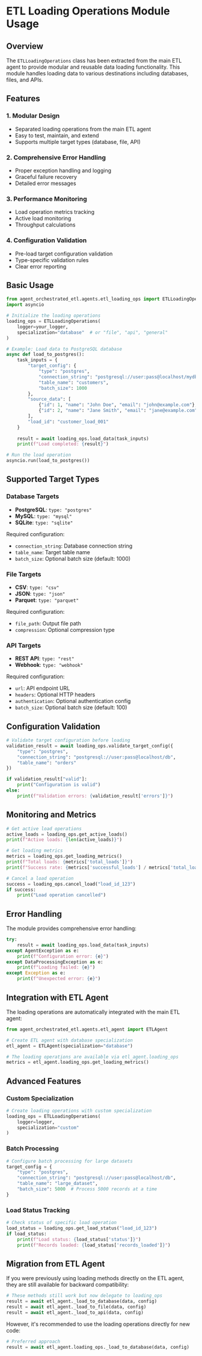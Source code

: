 # ETL Loading Operations Module Usage

## Overview

The `ETLLoadingOperations` class has been extracted from the main ETL agent to provide modular and reusable data loading functionality. This module handles loading data to various destinations including databases, files, and APIs.

## Features

### 1. **Modular Design**
- Separated loading operations from the main ETL agent
- Easy to test, maintain, and extend
- Supports multiple target types (database, file, API)

### 2. **Comprehensive Error Handling**
- Proper exception handling and logging
- Graceful failure recovery
- Detailed error messages

### 3. **Performance Monitoring**
- Load operation metrics tracking
- Active load monitoring
- Throughput calculations

### 4. **Configuration Validation**
- Pre-load target configuration validation
- Type-specific validation rules
- Clear error reporting

## Basic Usage

```python
from agent_orchestrated_etl.agents.etl_loading_ops import ETLLoadingOperations
import asyncio

# Initialize the loading operations
loading_ops = ETLLoadingOperations(
    logger=your_logger,
    specialization="database"  # or "file", "api", "general"
)

# Example: Load data to PostgreSQL database
async def load_to_postgres():
    task_inputs = {
        "target_config": {
            "type": "postgres",
            "connection_string": "postgresql://user:pass@localhost/mydb",
            "table_name": "customers",
            "batch_size": 1000
        },
        "source_data": [
            {"id": 1, "name": "John Doe", "email": "john@example.com"},
            {"id": 2, "name": "Jane Smith", "email": "jane@example.com"}
        ],
        "load_id": "customer_load_001"
    }
    
    result = await loading_ops.load_data(task_inputs)
    print(f"Load completed: {result}")

# Run the load operation
asyncio.run(load_to_postgres())
```

## Supported Target Types

### Database Targets
- **PostgreSQL**: `type: "postgres"`
- **MySQL**: `type: "mysql"`
- **SQLite**: `type: "sqlite"`

Required configuration:
- `connection_string`: Database connection string
- `table_name`: Target table name
- `batch_size`: Optional batch size (default: 1000)

### File Targets
- **CSV**: `type: "csv"`
- **JSON**: `type: "json"`
- **Parquet**: `type: "parquet"`

Required configuration:
- `file_path`: Output file path
- `compression`: Optional compression type

### API Targets
- **REST API**: `type: "rest"`
- **Webhook**: `type: "webhook"`

Required configuration:
- `url`: API endpoint URL
- `headers`: Optional HTTP headers
- `authentication`: Optional authentication config
- `batch_size`: Optional batch size (default: 100)

## Configuration Validation

```python
# Validate target configuration before loading
validation_result = await loading_ops.validate_target_config({
    "type": "postgres",
    "connection_string": "postgresql://user:pass@localhost/db",
    "table_name": "orders"
})

if validation_result["valid"]:
    print("Configuration is valid")
else:
    print(f"Validation errors: {validation_result['errors']}")
```

## Monitoring and Metrics

```python
# Get active load operations
active_loads = loading_ops.get_active_loads()
print(f"Active loads: {len(active_loads)}")

# Get loading metrics
metrics = loading_ops.get_loading_metrics()
print(f"Total loads: {metrics['total_loads']}")
print(f"Success rate: {metrics['successful_loads'] / metrics['total_loads'] * 100:.2f}%")

# Cancel a load operation
success = loading_ops.cancel_load("load_id_123")
if success:
    print("Load operation cancelled")
```

## Error Handling

The module provides comprehensive error handling:

```python
try:
    result = await loading_ops.load_data(task_inputs)
except AgentException as e:
    print(f"Configuration error: {e}")
except DataProcessingException as e:
    print(f"Loading failed: {e}")
except Exception as e:
    print(f"Unexpected error: {e}")
```

## Integration with ETL Agent

The loading operations are automatically integrated with the main ETL agent:

```python
from agent_orchestrated_etl.agents.etl_agent import ETLAgent

# Create ETL agent with database specialization
etl_agent = ETLAgent(specialization="database")

# The loading operations are available via etl_agent.loading_ops
metrics = etl_agent.loading_ops.get_loading_metrics()
```

## Advanced Features

### Custom Specialization
```python
# Create loading operations with custom specialization
loading_ops = ETLLoadingOperations(
    logger=logger,
    specialization="custom"
)
```

### Batch Processing
```python
# Configure batch processing for large datasets
target_config = {
    "type": "postgres",
    "connection_string": "postgresql://user:pass@localhost/db",
    "table_name": "large_dataset",
    "batch_size": 5000  # Process 5000 records at a time
}
```

### Load Status Tracking
```python
# Check status of specific load operation
load_status = loading_ops.get_load_status("load_id_123")
if load_status:
    print(f"Load status: {load_status['status']}")
    print(f"Records loaded: {load_status['records_loaded']}")
```

## Migration from ETL Agent

If you were previously using loading methods directly on the ETL agent, they are still available for backward compatibility:

```python
# These methods still work but now delegate to loading_ops
result = await etl_agent._load_to_database(data, config)
result = await etl_agent._load_to_file(data, config)
result = await etl_agent._load_to_api(data, config)
```

However, it's recommended to use the loading operations directly for new code:

```python
# Preferred approach
result = await etl_agent.loading_ops._load_to_database(data, config)
```
